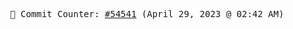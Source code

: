 <p align="center">
    <samp>
        📮 Commit Counter: <a href="https://github.com/Javascript-void0/Javascript-void0/commits/main">#54541</a> (April 29, 2023 @ 02:42 AM)
    </samp>
</p>